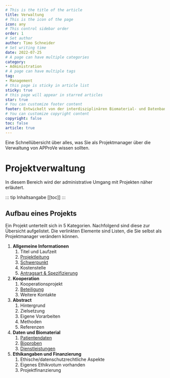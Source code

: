 ```yaml
---
# This is the title of the article
title: Verwaltung
# This is the icon of the page
icon: any
# This control sidebar order
order: 1
# Set author
author: Timo Schneider
# Set writing time
date: 2022-07-25
# A page can have multiple categories
category:
- Administration
# A page can have multiple tags
tag:
- Management
# this page is sticky in article list
sticky: true
# this page will appear in starred articles
star: true
# You can customize footer content
footer: Entwickelt von der interdisziplinären Biomaterial- und Datenbank Frankfurt (iBDF)
# You can customize copyright content
copyright: false
toc: false
article: true
---
```


Eine Schnellübersicht über alles, was Sie als Projektmanager über die Verwaltung von APProVe wissen sollten.

<!-- more -->

# Projektverwaltung
In diesem Bereich wird der administrative Umgang mit Projekten näher erläutert.

::: tip Inhaltsangabe
[[toc]]
:::

## Aufbau eines Projekts
Ein Projekt unterteilt sich in 5 Kategorien. Nachfolgend sind diese zur Übersicht aufgelistet.
Die verlinkten Elemente sind Listen, die Sie selbst als Projektmanager verändern können.

<ol>
  <li><b>Allgemeine Informationen</b>
    <ol>
      <li>Titel und Laufzeit</li>
      <li><a href="persons.md">Projektleitung</a></li>
      <li><a href="mainFocus.md">Schwerpunkt</a> </li>
      <li>Kostenstelle</li>
      <li><a href="inquiry.md">Antragsart & Spezifizierung</a></li>
    </ol>
  </li>
  <li><b>Kooperation</b>
    <ol>
      <li>Kooperationsprojekt</li>
      <li><a href="persons.md">Beteiligung</a></li>
      <li>Weitere Kontakte</li>
    </ol>
  </li>
  <li><b>Abstract</b>
    <ol>
      <li>Hintergrund</li>
      <li>Zielsetzung</li>
      <li>Eigene Vorarbeiten</li>
      <li>Methoden</li>
      <li>Referenzen</li>
    </ol>
  </li>
  <li><b>Daten und Biomaterial</b>
    <ol>
      <li><a href="patientData.md">Patientendaten</a></li>
      <li><a href="biosample.md">Bioproben</a></li>
      <li><a href="services.md">Dienstleistungen</a></li>
    </ol>
  </li>
  <li><b>Ethikangaben und Finanzierung</b>
    <ol>
      <li>Ethische/datenschutzrechtliche Aspekte</li>
      <li>Eigenes Ethikvotum vorhanden</li>
      <li>Projektfinanzierung</li>
    </ol>
  </li>
</ol>